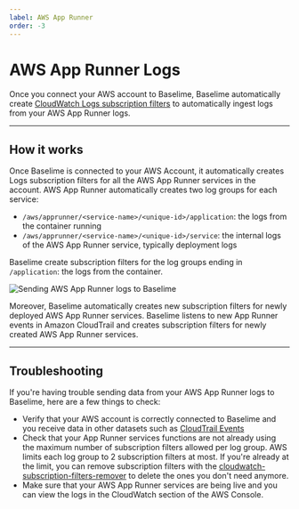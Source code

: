 ```yaml
---
label: AWS App Runner
order: -3
---
```


# AWS App Runner Logs

Once you connect your AWS account to Baselime, Baselime automatically create
[CloudWatch Logs subscription filters](https://docs.aws.amazon.com/AmazonCloudWatch/latest/logs/SubscriptionFilters.html)
to automatically ingest logs from your AWS App Runner logs.

---

## How it works

Once Baselime is connected to your AWS Account, it automatically creates Logs subscription filters for all the AWS App Runner services in the account. AWS App Runner automatically creates two log groups for each service:
- `/aws/apprunner/<service-name>/<unique-id>/application`: the logs from the container running
- `/aws/apprunner/<service-name>/<unique-id>/service`: the internal logs of the AWS App Runner service, typically deployment logs

Baselime create subscription filters for the log groups ending in `/application`: the logs from the container.

![Sending AWS App Runner logs to Baselime](../../../assets/images/illustrations/sending-data/apprunner.png)

Moreover, Baselime automatically creates new subscription filters for newly deployed AWS App Runner services. Baselime listens to new App Runner events in Amazon CloudTrail and creates subscription filters for newly created AWS App Runner services. 

---

## Troubleshooting

If you're having trouble sending data from your AWS App Runner logs to Baselime, here are a few things to check:

- Verify that your AWS account is correctly connected to Baselime and you receive data in other datasets such as [CloudTrail Events](./cloudtrail.md)
- Check that your App Runner services functions are not already using the maximum number of subscription filters allowed per log group. AWS limits each log group to 2 subscription filters at most. If you're already at the limit, you can remove subscription filters with the [cloudwatch-subscription-filters-remover](https://github.com/baselime/cloudwatch-subscription-filters-remover) to delete the ones you don't need anymore.
- Make sure that your AWS App Runner services are being live and you can view the logs in the CloudWatch section of the AWS Console.

